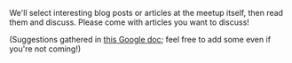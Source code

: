 We'll select interesting blog posts or articles at the meetup itself, then read them and discuss. Please come with articles you want to discuss!

(Suggestions gathered in [this Google doc](https://docs.google.com/document/d/1u-bg9m2br-0gA2myEcFVABqyq5oznlkorw6UwQqszdw/edit); feel free to add some even if you're not coming!)
